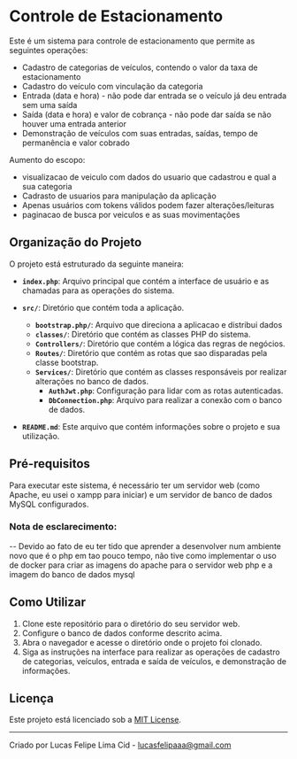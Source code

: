 # Controle de Estacionamento

Este é um sistema para controle de estacionamento que permite as seguintes operações:

- Cadastro de categorias de veículos, contendo o valor da taxa de estacionamento
- Cadastro do veículo com vinculação da categoria
- Entrada (data e hora) - não pode dar entrada se o veículo já deu entrada sem uma saída
- Saída (data e hora) e valor de cobrança - não pode dar saída se não houver uma entrada anterior
- Demonstração de veículos com suas entradas, saídas, tempo de permanência e valor cobrado

Aumento do escopo:

- visualizacao de veiculo com dados do usuario que cadastrou e qual a sua categoria
- Cadrasto de usuarios para manipulação da aplicação
- Apenas usuários com tokens válidos podem fazer alterações/leituras
- paginacao de busca por veiculos e as suas movimentações

## Organização do Projeto

O projeto está estruturado da seguinte maneira:

- **`index.php`**: Arquivo principal que contém a interface de usuário e as chamadas para as operações do sistema.

- **`src/`**: Diretório que contém toda a aplicação.
  - **`bootstrap.php/`**: Arquivo que direciona a aplicacao e distribui dados
  - **`classes/`**: Diretório que contém as classes PHP do sistema.
  - **`Controllers/`**: Diretório que contém a lógica das regras de negócios.
  - **`Routes/`**: Diretório que contém as rotas que sao disparadas pela classe bootstrap.
  - **`Services/`**: Diretório que contém as classes responsáveis por realizar alterações no banco de dados.
    - **`AuthJwt.php`**: Configuração para lidar com as rotas autenticadas.
    - **`DbConnection.php`**: Arquivo para realizar a conexão com o banco de dados.
- **`README.md`**: Este arquivo que contém informações sobre o projeto e sua utilização.

## Pré-requisitos

Para executar este sistema, é necessário ter um servidor web (como Apache, eu usei o xampp para iniciar) e um servidor de banco de dados MySQL configurados.

### Nota de esclarecimento:

-- Devido ao fato de eu ter tido que aprender a desenvolver num ambiente novo que é o php em tao pouco tempo, não tive como implementar o uso de docker para criar as imagens do apache para o servidor web php e a imagem do banco de dados mysql

## Como Utilizar

1. Clone este repositório para o diretório do seu servidor web.
2. Configure o banco de dados conforme descrito acima.
3. Abra o navegador e acesse o diretório onde o projeto foi clonado.
4. Siga as instruções na interface para realizar as operações de cadastro de categorias, veículos, entrada e saída de veículos, e demonstração de informações.

## Licença

Este projeto está licenciado sob a [MIT License](LICENSE).

---
Criado por Lucas Felipe Lima Cid - lucasfelipaaa@gmail.com
